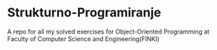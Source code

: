 # Strukturno-Programiranje
A repo for all my solved exercises for Object-Oriented Programming at Faculty of Computer Science and Engineering(FINKI)
